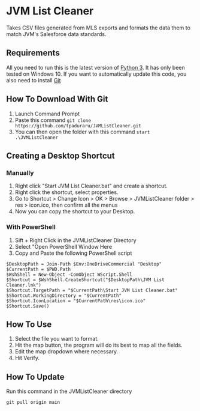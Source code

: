 # JVM List Cleaner
Takes CSV files generated from MLS exports and formats the data them to match JVM's Salesforce data standards.


## Requirements
All you need to run this is the latest version of [Python 3](https://www.python.org/downloads/). It has only been tested on Windows 10.
If you want to automatically update this code, you also need to install [Git](https://git-scm.com/download/win)


## How To Download With Git
1. Launch Command Prompt
2. Paste this command ```git clone https://github.com/tpaduraru/JVMListCleaner.git```
3. You can then open the folder with this command ```start .\JVMListCleaner```


## Creating a Desktop Shortcut

### Manually
1. Right click "Start JVM List Cleaner.bat" and create a shortcut.
2. Right click the shortcut, select properties.
3. Go to Shortcut > Change Icon > OK > Browse > JVMListCleaner folder > res > icon.ico, then confirm all the menus
4. Now you can copy the shortcut to your Desktop.

### With PowerShell
1. Sift + Right Click in the JVMListCleaner Directory
2. Select "Open PowerShell Window Here
3. Copy and Paste the following PowerShell script
```
$DesktopPath = Join-Path $Env:OneDriveCommercial "Desktop"
$CurrentPath = $PWD.Path
$WshShell = New-Object -ComObject WScript.Shell
$Shortcut = $WshShell.CreateShortcut("$DesktopPath\JVM List Cleaner.lnk")
$Shortcut.TargetPath = "$CurrentPath\Start JVM List Cleaner.bat"
$Shortcut.WorkingDirectory = "$CurrentPath"
$Shortcut.IconLocation = "$CurrentPath\res\icon.ico"
$Shortcut.Save()

```


## How To Use
1. Select the file you want to format.
2. Hit the map button, the program will do its best to map all the fields.
3. Edit the map dropdown where necessary.
4. Hit Verify.


## How To Update
Run this command in the JVMListCleaner directory
```
git pull origin main
```
